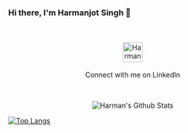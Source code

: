 ### Hi there, I'm Harmanjot Singh 👋


<p align="center">
  
  <br>
  <br>
  <a href="https://www.linkedin.com/in/harmanjot-singh-94012a1a9/">
    <img align="center" alt="Harmanjot Singh | LinkedIn" width="40px" src="https://cdn.jsdelivr.net/npm/simple-icons@v3/icons/linkedin.svg" />
  </a>
  <br>
  <br>
  Connect with me on LinkedIn
</p>
<br> 
<p align="center">
<img align="center" alt="Harman's Github Stats" src="https://github-readme-stats.vercel.app/api?username=Harman-12&show_icons=true&theme=algolia" />
</p>

[![Top Langs](https://github-readme-stats.vercel.app/api/top-langs/?username=Harman-12)](https://github.com/anuraghazra/github-readme-stats)

[linkedin]: https://www.linkedin.com/in/harmanjot-singh-94012a1a9/
